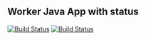 ## Worker Java App with status

  [![Build Status](http://3.22.163.46:8080/buildStatus/icon?job=instavote%2Fworker-build)](http://3.134.247.222:8080/job/instavote/job/worker-build/)
  [![Build Status](http://3.134.247.222:8080/buildStatus/icon?job=instavote%2Fworker-test&subject=UnitTest)](http://3.134.247.222:8080/job/instavote/job/worker-test/)
